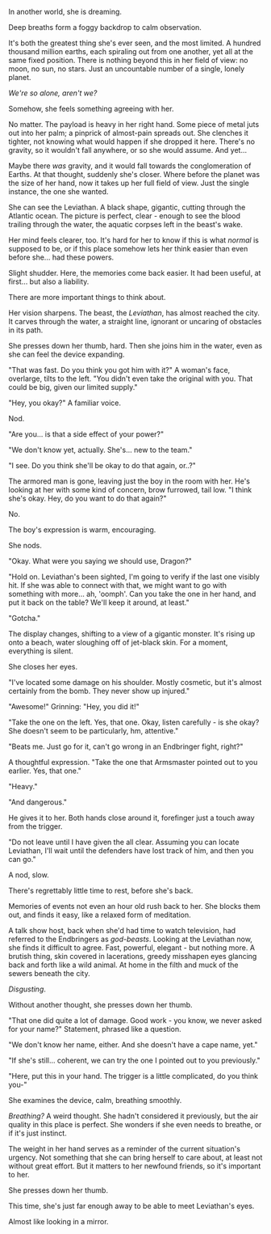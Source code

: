 In another world, she is dreaming.

Deep breaths form a foggy backdrop to calm observation. 

It's both the greatest thing she's ever seen, and the most limited. A hundred thousand million earths, each spiraling out from one another, yet all at the same fixed position. There is nothing beyond this in her field of view: no moon, no sun, no stars. Just an uncountable number of a single, lonely planet.

*We're so alone, aren't we?*

Somehow, she feels something agreeing with her.

No matter. The payload is heavy in her right hand. Some piece of metal juts out into her palm; a pinprick of almost-pain spreads out. She clenches it tighter, not knowing what would happen if she dropped it here. There's no gravity, so it wouldn't fall anywhere, or so she would assume. And yet...

Maybe there *was* gravity, and it would fall towards the conglomeration of Earths. At that thought, suddenly she's closer. Where before the planet was the size of her hand, now it takes up her full field of view. Just the single instance, the one she wanted.

She can see the Leviathan. A black shape, gigantic, cutting through the Atlantic ocean. The picture is perfect, clear - enough to see the blood trailing through the water, the aquatic corpses left in the beast's wake.

Her mind feels clearer, too. It's hard for her to know if this is what *normal* is supposed to be, or if this place somehow lets her think easier than even before she... had these powers.

Slight shudder. Here, the memories come back easier. It had been useful, at first... but also a liability.

There are more important things to think about.

Her vision sharpens. The beast, the *Leviathan*, has almost reached the city. It carves through the water, a straight line, ignorant or uncaring of obstacles in its path.

She presses down her thumb, hard. Then she joins him in the water, even as she can feel the device expanding.

"That was fast. Do you think you got him with it?" A woman's face, overlarge, tilts to the left. "You didn't even take the original with you. That could be big, given our limited supply."

"Hey, you okay?" A familiar voice.

Nod.

"Are you... is that a side effect of your power?"

"We don't know yet, actually. She's... new to the team."

"I see. Do you think she'll be okay to do that again, or..?"

The armored man is gone, leaving just the boy in the room with her. He's looking at her with some kind of concern, brow furrowed, tail low. "I think she's okay. Hey, do you want to do that again?"

No.

The boy's expression is warm, encouraging.

She nods.

"Okay. What were you saying we should use, Dragon?"

"Hold on. Leviathan's been sighted, I'm going to verify if the last one visibly hit. If she was able to connect with that, we might want to go with something with more... ah, 'oomph'. Can you take the one in her hand, and put it back on the table? We'll keep it around, at least."

"Gotcha."

The display changes, shifting to a view of a gigantic monster. It's rising up onto a beach, water sloughing off of jet-black skin. For a moment, everything is silent.

She closes her eyes.

"I've located some damage on his shoulder. Mostly cosmetic, but it's almost certainly from the bomb. They never show up injured."

"Awesome!" Grinning: "Hey, you did it!"

"Take the one on the left. Yes, that one. Okay, listen carefully - is she okay? She doesn't seem to be particularly, hm, attentive."

"Beats me. Just go for it, can't go wrong in an Endbringer fight, right?"

A thoughtful expression. "Take the one that Armsmaster pointed out to you earlier. Yes, that one."

"Heavy."

"And dangerous."

He gives it to her. Both hands close around it, forefinger just a touch away from the trigger.

"Do not leave until I have given the all clear. Assuming you can locate Leviathan, I'll wait until the defenders have lost track of him, and then you can go."

A nod, slow. 

There's regrettably little time to rest, before she's back.

Memories of events not even an hour old rush back to her. She blocks them out, and finds it easy, like a relaxed form of meditation.

A talk show host, back when she'd had time to watch television, had referred to the Endbringers as *god-beasts*. Looking at the Leviathan now, she finds it difficult to agree. Fast, powerful, elegant - but nothing more. A brutish thing, skin covered in lacerations, greedy misshapen eyes glancing back and forth like a wild animal. At home in the filth and muck of the sewers beneath the city.

*Disgusting*. 

 Without another thought, she presses down her thumb.

"That one did quite a lot of damage. Good work - you know, we never asked for your name?" Statement, phrased like a question.

"We don't know her name, either. And she doesn't have a cape name, yet."

"If she's still... coherent, we can try the one I pointed out to you previously."

"Here, put this in your hand. The trigger is a little complicated, do you think you-"

She examines the device, calm, breathing smoothly. 

*Breathing?* A weird thought. She hadn't considered it previously, but the air quality in this place is perfect. She wonders if she even needs to breathe, or if it's just instinct.

The weight in her hand serves as a reminder of the current situation's urgency. Not something that she can bring herself to care about, at least not without great effort. But it matters to her newfound friends, so it's important to her.

She presses down her thumb.

This time, she's just far enough away to be able to meet Leviathan's eyes.

Almost like looking in a mirror.
